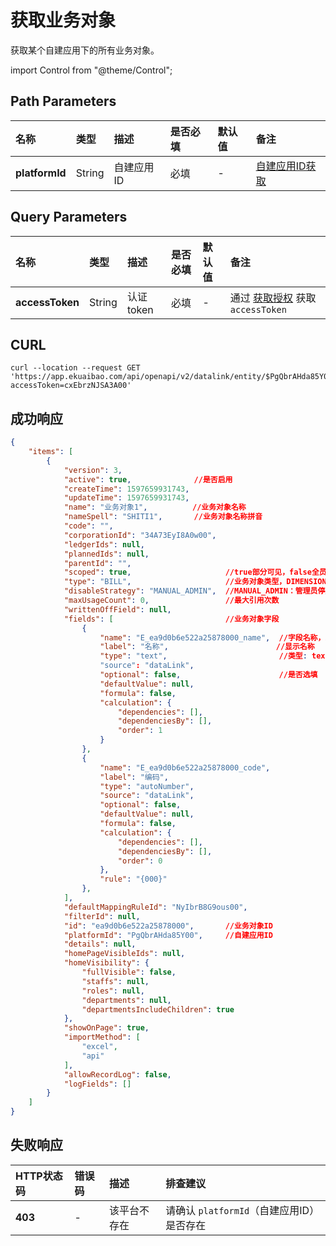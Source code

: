 # 获取业务对象
获取某个自建应用下的所有业务对象。

import Control from "@theme/Control";

<Control
method="GET"
url="/api/openapi/v2/datalink/entity/$`platformId`"
/>

## Path Parameters

| 名称 | 类型 | 描述 | 是否必填 | 默认值 | 备注 |
| :--- | :--- | :--- | :--- |:--- | :--- |
| **platformId** | String | 自建应用ID | 必填 | - | [自建应用ID获取](/docs/open-api/datalink/question-answer#问题一) |

## Query Parameters

| 名称 | 类型 | 描述 | 是否必填 | 默认值 | 备注 |
| :--- | :--- | :--- | :--- |:--- | :--- |
| **accessToken** | String | 认证token | 必填 | - | 通过 [获取授权](/docs/open-api/getting-started/auth) 获取 `accessToken` |

## CURL
```shell
curl --location --request GET 'https://app.ekuaibao.com/api/openapi/v2/datalink/entity/$PgQbrAHda85Y00?accessToken=cxEbrzNJSA3A00'
```

## 成功响应
```json
{
    "items": [
        {
            "version": 3,
            "active": true,              //是否启用
            "createTime": 1597659931743,
            "updateTime": 1597659931743,
            "name": "业务对象1",          //业务对象名称
            "nameSpell": "SHITI1",       //业务对象名称拼音
            "code": "",
            "corporationId": "34A73EyI8A0w00",
            "ledgerIds": null,
            "plannedIds": null,
            "parentId": "",
            "scoped": true,                     //true部分可见，false全员可见
            "type": "BILL",                     //业务对象类型，DIMENSION：档案、BILL：单据、ORDER：订单
            "disableStrategy": "MANUAL_ADMIN",  //MANUAL_ADMIN：管理员停用/启用、LIMIT_COUNT：超过引用次数停用
            "maxUsageCount": 0,                 //最大引用次数
            "writtenOffField": null,
            "fields": [                         //业务对象字段
                {
                    "name": "E_ea9d0b6e522a25878000_name",  //字段名称，业务对象字段唯一标示
                    "label": "名称",                        //显示名称
                    "type": "text",                         //类型: text文本、date时间、dateRange时间段、number数字、money金额、switcher开关
                    "source": "dataLink",
                    "optional": false,                      //是否选填
                    "defaultValue": null,
                    "formula": false,
                    "calculation": {
                        "dependencies": [],
                        "dependenciesBy": [],
                        "order": 1
                    }
                },
                {
                    "name": "E_ea9d0b6e522a25878000_code",
                    "label": "编码",
                    "type": "autoNumber",
                    "source": "dataLink",
                    "optional": false,
                    "defaultValue": null,
                    "formula": false,
                    "calculation": {
                        "dependencies": [],
                        "dependenciesBy": [],
                        "order": 0
                    },
                    "rule": "{000}"
                },
            ],
            "defaultMappingRuleId": "NyIbrB8G9ous00",
            "filterId": null,
            "id": "ea9d0b6e522a25878000",       //业务对象ID 
            "platformId": "PgQbrAHda85Y00",     //自建应用ID 
            "details": null,
            "homePageVisibleIds": null,
            "homeVisibility": {
                "fullVisible": false,
                "staffs": null,
                "roles": null,
                "departments": null,
                "departmentsIncludeChildren": true
            },
            "showOnPage": true,
            "importMethod": [
                "excel",
                "api"
            ],
            "allowRecordLog": false,
            "logFields": []
        }
    ]
}
```

## 失败响应

| HTTP状态码 | 错误码 | 描述 | 排查建议 |
| :--- | :--- | :--- | :--- |
| **403** | - | 该平台不存在 | 请确认 `platformId`（自建应用ID）是否存在 | 
